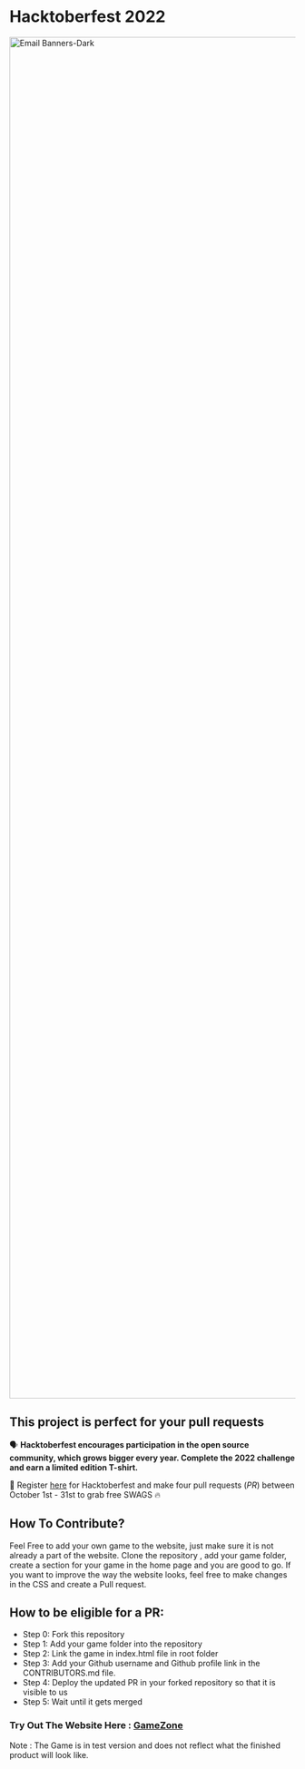 # Hacktoberfest 2022
<img width="2400" alt="Email Banners-Dark" src="https://user-images.githubusercontent.com/80981317/192709928-0231082d-5654-4f52-8fef-ed51d7ef9b83.png">
 
## This project is perfect for your pull requests

🗣 **Hacktoberfest encourages participation in the open source community, which grows bigger every year. Complete the 2022 challenge and earn a limited edition T-shirt.**

📢 Register [here](https://hacktoberfest.digitalocean.com) for Hacktoberfest and make four pull requests (_PR_) between October 1st - 31st to grab free SWAGS 🔥

## How To Contribute?

Feel Free to add your own game to the website, just make sure it is not already a part of the website. Clone the repository , add your game folder, create a section for your game in the home page and you are good to go.
If you want to improve the way the website looks, feel free to make changes in the CSS and create a Pull request.


## How to be eligible for a PR:
- Step 0: Fork this repository 
- Step 1: Add your game folder into the repository
- Step 2: Link the game in index.html file in root folder
- Step 3: Add your Github username and Github profile link in the CONTRIBUTORS.md file.
- Step 4: Deploy the updated PR in your forked repository so that it is visible to us
- Step 5: Wait until it gets merged

### Try Out The Website Here : [GameZone]()<br>
Note : The Game is in test version and does not reflect what the finished product will look like.<br><br>